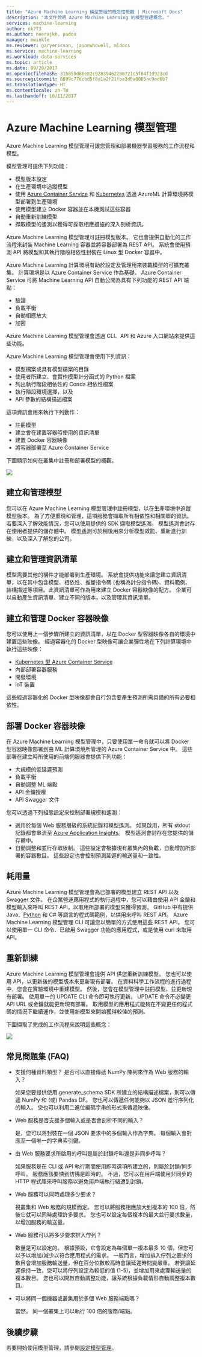 ```yaml
---
title: "Azure Machine Learning 模型管理的概念性概觀 | Microsoft Docs"
description: "本文件說明 Azure Machine Learning 的模型管理概念。"
services: machine-learning
author: nk773
ms.author: neerajkh, padou
manager: mwinkle
ms.reviewer: garyericson, jasonwhowell, mldocs
ms.service: machine-learning
ms.workload: data-services
ms.topic: article
ms.date: 09/20/2017
ms.openlocfilehash: 31b859d86e82c92839462280721c5f84f1d923cd
ms.sourcegitcommit: 6699c77dcbd5f8a1a2f21fba3d0a0005ac9ed6b7
ms.translationtype: HT
ms.contentlocale: zh-TW
ms.lasthandoff: 10/11/2017
---
```

# <a name="azure-machine-learning-model-management"></a>Azure Machine Learning 模型管理

Azure Machine Learning 模型管理可讓您管理和部署機器學習服務的工作流程和模型。 

模型管理可提供下列功能：
- 模型版本設定
- 在生產環境中追蹤模型
- 使用 [Azure Container Service](https://azure.microsoft.com/services/container-service/) 和 [Kubernetes](https://docs.microsoft.com/azure/container-service/kubernetes/container-service-kubernetes-walkthrough) 透過 AzureML 計算環境將模型部署到生產環境
- 使用模型建立 Docker 容器並在本機測試這些容器
- 自動重新訓練模型
- 擷取模型的遙測以獲得可採取相應措施的深入剖析資訊。 

Azure Machine Learning 模型管理可註冊模型版本。 它也會提供自動化的工作流程來封裝 Machine Learning 容器並將容器部署為 REST API。 系統會使用預測 API 將模型和其執行階段相依性封裝在 Linux 型 Docker 容器中。 

Azure Machine Learning 計算環境有助於設定及管理用來裝載模型的可擴充叢集。 計算環境是以 Azure Container Service 作為基礎。 Azure Container Service 可將 Machine Learning API 自動公開為具有下列功能的 REST API 端點：

- 驗證
- 負載平衡
- 自動相應放大
- 加密

Azure Machine Learning 模型管理會透過 CLI、API 和 Azure 入口網站來提供這些功能。 

Azure Machine Learning 模型管理會使用下列資訊：

 - 模型檔案或具有模型檔案的目錄
 - 使用者所建立、會實作模型計分函式的 Python 檔案
 - 列出執行階段相依性的 Conda 相依性檔案
 - 執行階段環境選擇，以及 
 - API 參數的結構描述檔案 

這項資訊會用來執行下列動作：

- 註冊模型
- 建立會在建置容器時使用的資訊清單
- 建置 Docker 容器映像
- 將容器部署至 Azure Container Service
 
下圖顯示如何在叢集中註冊和部署模型的概觀。 

![](media/model-management-overview/modelmanagement.png)

## <a name="create-and-manage-models"></a>建立和管理模型 
您可以在 Azure Machine Learning 模型管理中註冊模型，以在生產環境中追蹤模型版本。 為了方便重現和管理，這項服務會擷取所有相依性和相關聯的資訊。 若要深入了解效能情況，您可以使用提供的 SDK 擷取模型遙測。 模型遙測會封存在使用者提供的儲存體中。 模型遙測可於稍後用來分析模型效能、重新進行訓練，以及深入了解您的公司。

## <a name="create-and-manage-manifests"></a>建立和管理資訊清單 
模型需要其他的構件才能部署到生產環境。 系統會提供功能來讓您建立資訊清單，以在其中包含模型、相依性、推斷指令碼 (也稱為計分指令碼)、資料範例、結構描述等項目。此資訊清單可作為用來建立 Docker 容器映像的配方。 企業可以自動產生資訊清單、建立不同的版本，以及管理其資訊清單。 

## <a name="create-and-manage-docker-container-images"></a>建立和管理 Docker 容器映像 
您可以使用上一個步驟所建立的資訊清單，以在 Docker 型容器映像各自的環境中建置這些映像。 經過容器化的 Docker 型映像可讓企業彈性地在下列計算環境中執行這些映像：

- [Kubernetes 型 Azure Container Service](https://docs.microsoft.com/azure/container-service/kubernetes/container-service-kubernetes-walkthrough)
- 內部部署容器服務
- 開發環境
- IoT 裝置

這些經過容器化的 Docker 型映像都會自行包含要產生預測所需具備的所有必要相依性。 

## <a name="deploy-docker-container-images"></a>部署 Docker 容器映像 
在 Azure Machine Learning 模型管理中，只要使用單一命令就可以將 Docker 型容器映像部署到由 ML 計算環境所管理的 Azure Container Service 中。 這些部署在建立時所使用的前端伺服器會提供下列功能：

- 大規模的低延遲預測
- 負載平衡
- 自動調整 ML 端點
- API 金鑰授權
- API Swagger 文件

您可以透過下列組態設定來控制部署規模和遙測：

- 適用於每個 Web 服務層級的系統記錄和模型遙測。 如果啟用，所有 stdout 記錄都會串流至 [Azure Application Insights](https://azure.microsoft.com/services/application-insights/)。 模型遙測會封存在您提供的儲存體中。 
- 自動調整和並行存取限制。 這些設定會根據現有叢集內的負載，自動增加所部署的容器數目。 這些設定也會控制預測延遲的輸送量和一致性。

## <a name="consumption"></a>耗用量 
Azure Machine Learning 模型管理會為已部署的模型建立 REST API 以及 Swagger 文件。 在企業營運應用程式的執行過程中，您可以藉由使用 API 金鑰和模型輸入來呼叫 REST API，以取用所部署的模型來獲得預測。 GitHub 中有提供 Java、[Python](https://github.com/CortanaAnalyticsGallery-Int/digit-recognition-cnn-tf/blob/master/client.py) 和 C# 等語言的程式碼範例，以供用來呼叫 REST API。 Azure Machine Learning 模型管理 CLI 可讓您以簡單的方式使用這些 REST API。 您可以使用單一 CLI 命令、已啟用 Swagger 功能的應用程式，或是使用 curl 來取用 API。 

## <a name="retraining"></a>重新訓練 
Azure Machine Learning 模型管理會提供 API 供您重新訓練模型。 您也可以使用 API，以更新後的模型版本來更新現有部署。 在資料科學工作流程的進行過程中，您會在實驗環境中重建模型。 然後，您會在模型管理中註冊模型，並更新現有部署。 使用單一的 UPDATE CLI 命令即可執行更新。 UPDATE 命令不必變更 API URL 或金鑰就能更新現有部署。 取用模型的應用程式能夠在不變更任何程式碼的情況下繼續運作，並使用新模型來開始獲得較佳的預測。

下圖擷取了完成的工作流程來說明這些概念：

![](media/model-management-overview/modelmanagementworkflow.png)

## <a name="frequently-asked-questions-faq"></a>常見問題集 (FAQ) 
- 支援何種資料類型？ 是否可以直接傳遞 NumPy 陣列來作為 Web 服務的輸入？

   如果您要提供使用 generate_schema SDK 所建立的結構描述檔案，則可以傳遞 NumPy 和 (或) Pandas DF。 您也可以傳遞任何能夠以 JSON 進行序列化的輸入。 您也可以利用二進位編碼字串的形式來傳遞映像。

- Web 服務是否支援多個輸入或是否會剖析不同的輸入？ 

   是，您可以將封裝在一個 JSON 要求中的多個輸入作為字典。 每個輸入會對應至一個唯一的字典索引鍵。

- 由 Web 服務要求所啟用的呼叫是屬於封鎖呼叫還是非同步呼叫？

   如果服務是在 CLI 或 API 執行期間使用即時選項所建立的，則屬於封鎖/同步呼叫。 服務應該要快到彷彿是即時的。 不過，您可以在用戶端使用非同步的 HTTP 程式庫來呼叫服務以避免用戶端執行緒遭到封鎖。

- Web 服務可以同時處理多少要求？

   視叢集和 Web 服務的規模而定。 您可以將服務相應放大到複本的 100 倍，然後它就可以同時處理許多要求。 您也可以設定每個複本的最大並行要求數量，以增加服務的輸送量。

- Web 服務可以將多少要求排入佇列？

   數量是可以設定的。 根據預設，它會設定為每個單一複本最多 10 個，但您可以予以增加/減少以符合應用程式的需求。 一般而言，增加排入佇列之要求的數目會增加服務輸送量，但在百分位數較高時會讓延遲時間變嚴重。 若要讓延遲保持一致，您可以將佇列設定為較低的值 (1-5)，並增加用來處理輸送量的複本數目。 您也可以開啟自動調整功能，讓系統根據負載情形自動調整複本數目。 

- 可以將同一個機器或叢集用於多個 Web 服務端點嗎？

   當然。 同一個叢集上可以執行 100 倍的服務/端點。 

## <a name="next-steps"></a>後續步驟
若要開始使用模型管理，請參閱[設定模型管理](model-management-configuration.md)。
